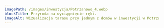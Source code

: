 ```yaml
---
imagePath: /images/inwestycja/Potrzanowo_4.webp
blockTitle: Przyroda na wyciągnięcie ręki.
imageAlt: Wizualizacja tarasu przy jednym z domów w inwestycji w Potrzanowie. Na tarasie znajdują się trzy osoby jedna stoi, a dwie siedzą na sofie i rozmawiają. Przed nimi stoi stół z owocami i napojami. Otaczająca taras bujna roślinność, w tym wysokie trawy ozdobne, podkreśla spokojną, naturalną atmosferę miejsca. Na trawniku przed tarasem leży pies, ciesząc się sielskim otoczeniem.
---
```

